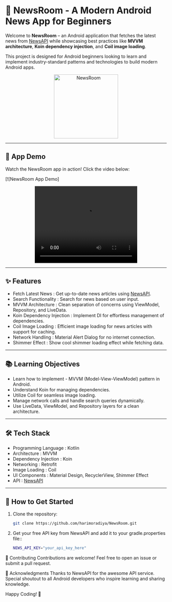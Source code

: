 # 📱 NewsRoom - A Modern Android News App for Beginners

Welcome to **NewsRoom** – an Android application that fetches the latest news from [NewsAPI](https://newsapi.org/) while showcasing best practices like **MVVM architecture**, **Koin dependency injection**, and **Coil image loading**.

This project is designed for Android beginners looking to learn and implement industry-standard patterns and technologies to build modern Android apps. 

<p align="center">
  <img src="https://firebasestorage.googleapis.com/v0/b/fir-demo-9e712.appspot.com/o/Screenshot_20241014_183546.png?alt=media&token=3d86e23b-eb0b-44c8-bd5d-9c405cdae64d" alt="NewsRoom" width="200">
</p>

---

## 🎥 App Demo

Watch the NewsRoom app in action! Click the video below:

[![NewsRoom App Demo]
<p align="center">
<video src="https://firebasestorage.googleapis.com/v0/b/fir-demo-9e712.appspot.com/o/Screen_recording_20241014_183649.mp4?alt=media&token=7c4ee33d-ffd7-445b-9909-dbd3b079d51e" width="320" height="240" controls></video>
</p>

---

## ✨ Features

- Fetch Latest News : Get up-to-date news articles using [NewsAPI](https://newsapi.org/).
- Search Functionality : Search for news based on user input.
- MVVM Architecture : Clean separation of concerns using ViewModel, Repository, and LiveData.
- Koin Dependency Injection : Implement DI for effortless management of dependencies.
- Coil Image Loading : Efficient image loading for news articles with support for caching.
- Network Handling : Material Alert Dialog for no internet connection.
- Shimmer Effect : Show cool shimmer loading effect while fetching data.

---

## 📚 Learning Objectives

- Learn how to implement - MVVM (Model-View-ViewModel)  pattern in Android.
- Understand Koin for managing dependencies.
- Utilize Coil for seamless image loading.
- Manage network calls and handle search queries dynamically.
- Use LiveData, ViewModel, and Repository layers for a clean architecture.
  
---

## 🛠 Tech Stack

- Programming Language : Kotlin
- Architecture : MVVM
- Dependency Injection : Koin
- Networking : Retrofit
- Image Loading : Coil
- UI Components : Material Design, RecyclerView, Shimmer Effect
- API : [NewsAPI](https://newsapi.org/)

---

## 🚀 How to Get Started

1. Clone the repository:
   ```bash
   git clone https://github.com/harimoradiya/NewsRoom.git


2. Get your free API key from NewsAPI and add it to your gradle.properties file::
   ```bash
   NEWS_API_KEY="your_api_key_here"

🌟 Contributing
Contributions are welcome! Feel free to open an issue or submit a pull request.

🙌 Acknowledgments
Thanks to NewsAPI for the awesome API service.
Special shoutout to all Android developers who inspire learning and sharing knowledge.

Happy Coding! 🚀



